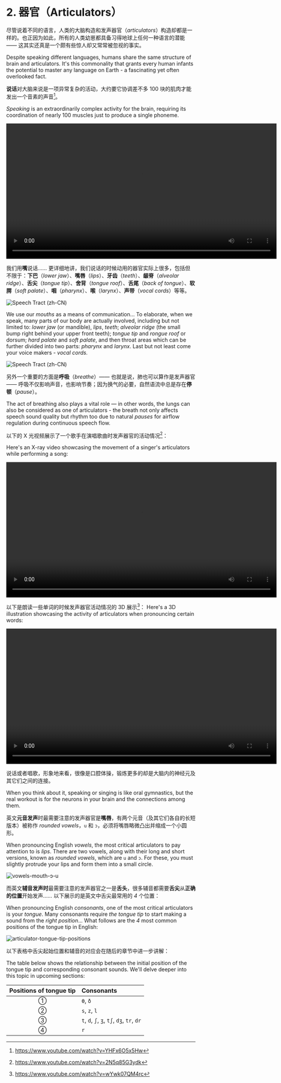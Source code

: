 # 2. 器官（Articulators）

尽管说着不同的语言，人类的大脑构造和发声器官（*articulators*）构造却都是一样的。也正因为如此，所有的人类幼崽都具备习得地球上任何一种语言的潜能 —— 这其实还真是一个颇有些惊人却又常常被忽视的事实。

Despite speaking different languages, humans share the same structure of brain and articulators. It's this commonality that grants every human infants the potential to master any language on Earth - a fascinating yet often overlooked fact.

**说话**对大脑来说是一项异常复杂的活动，大约要它协调差不多 100 块的肌肉才能发出一个音素的声音[^1]。

*Speaking* is an extraordinarily complex activity for the brain, requiring its coordination of nearly 100 muscles just to produce a single phoneme.

<video controls width="720"> <source src="/videos/speech-form-brain-signals.mp4" type="video/mp4"></source>Your browser does not support the video tag. </video>

我们用**嘴**说话…… 更详细地讲，我们说话的时候动用的器官实际上很多，包括但不限于：**下巴**（*lower jaw*）、**嘴唇**（*lips*）、**牙齿**（*teeth*）、**龈脊**（*alveolar ridge*）、**舌尖**（*tongue tip*）、**舍背**（*tongue roof*）、**舌尾**（*back of tongue*）、**软腭**（*soft palate*）、**咽**（*pharynx*）、**喉**（*larynx*）、**声带**（*vocal cords*）等等。

![Speech Tract (zh-CN)](/images/articulators-cn.svg)

We use our *mouths* as a means of communication... To elaborate, when we speak, many parts of our body are actually involved, including but not limited to: *lower jaw* (or mandible), *lips*, *teeth*; *alveolar ridge* (the small bump right behind your upper front teeth); *tongue tip* and *rongue roof* or dorsum; *hard palate* and *soft palate*, and then throat areas which can be further divided into two parts: *pharynx* and *larynx*. Last but not least come your voice makers - *vocal cords.*

![Speech Tract (zh-CN)](/images/articulators-en.svg)

另外一个重要的方面是**呼吸**（*breathe*）—— 也就是说，肺也可以算作是发声器官 —— 呼吸不仅影响声音，也影响节奏；因为换气的必要，自然语流中总是存在**停顿**（*pause*）。

The act of breathing also plays a vital role — in other words, the lungs can also be considered as one of articulators - the breath not only affects speech sound quality but rhythm too due to natural *pauses* for airflow regulation during continuous speech flow.

以下的 X 光视频展示了一个歌手在演唱歌曲时发声器官的活动情况[^2]：

Here's an X-ray video showcasing the movement of a singer's articulators while performing a song:

<video controls width="720"> <source src="/videos/articulator-movement-singing.mp4" type="video/mp4"></source>Your browser does not support the video tag. </video>

以下是朗读一些单词的时候发声器官活动情况的 3D 展示[^3]：
Here's a 3D illustration showcasing the activity of articulators when pronouncing certain words:

<video controls width="720"> <source src="/videos/3d-presentation.mp4" type="video/mp4"></source>Your browser does not support the video tag. </video>

说话或者唱歌，形象地来看，很像是口腔体操，锻炼更多的却是大脑内的神经元及其它们之间的连接。

When you think about it, speaking or singing is like oral gymnastics, but the real workout is for the neurons in your brain and the connections among them.

英文**元音发声**时最需要注意的发声器官是**嘴唇**，有两个元音（及其它们各自的长短版本）被称作 *rounded vowels*，`u` 和 `ɔ`，必须将嘴唇略微凸出并缩成一个小圆形。

When pronouncing English *vowels*, the most critical articulators to pay attention to is *lips*. There are two vowels, along with their long and short versions, known as *rounded vowels*, which are `u` and `ɔ`. For these, you must slightly protrude your lips and form them into a small circle.

![vowels-mouth-ɔ-u](/images/vowels-mouth-ɔ-u.svg)

而英文**辅音发声时**最需要注意的发声器官之一是**舌头**，很多辅音都需要**舌尖**从**正确的位置**开始发声…… 以下展示的是英文中舌尖最常用的 *4* 个位置：

When pronouncing English *consonants*, one of the most critical articulators is your *tongue*. Many consonants require *the tongue tip* to start making a sound from the *right position*... What follows are the *4* most common positions of the tongue tip in English:

![articulator-tongue-tip-positions](/images/articulator-tongue-tip-positions.svg)

以下表格中舌尖起始位置和辅音的对应会在随后的章节中进一步讲解：

The table below shows the relationship between the initial position of the tongue tip and corresponding consonant sounds. We'll delve deeper into this topic in upcoming sections:

| Positions of tongue tip | Consonants                                 |
| :---------------------: | :----------------------------------------- |
|            ①            | `θ`, `ð`                                   |
|            ②            | `s`, `z`, `l`                              |
|            ③            | `t`, `d`, `ʃ`, `ʒ`, `tʃ`, `dʒ`, `tr`, `dr` |
|            ④            | `r`                                        |

[^1]: https://www.youtube.com/watch?v=YHFx6O5x5Hw
[^2]: https://www.youtube.com/watch?v=2N5q85G3ydk
[^3]: https://www.youtube.com/watch?v=wYwk07QM4rc
